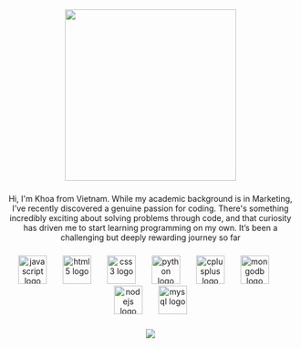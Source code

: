 <div align="center">
  <img height="300" src="https://cdn.discordapp.com/attachments/1376615528462024756/1378366530643034324/KhoaLogo.png?ex=683c575d&is=683b05dd&hm=ed61c5c548ff5d8668908aeab041868b474b37829a83490bf6195087179ad99a&"  />
</div>

###

<p align="center">Hi, I'm Khoa from Vietnam. While my academic background is in Marketing, I’ve recently discovered a genuine passion for coding. There's something incredibly exciting about solving problems through code, and that curiosity has driven me to start learning programming on my own. It’s been a challenging but deeply rewarding journey so far</p>

###

<div align="center">
  <img src="https://cdn.jsdelivr.net/gh/devicons/devicon/icons/javascript/javascript-original.svg" height="50" alt="javascript logo"  />
  <img width="20" />
  <img src="https://cdn.jsdelivr.net/gh/devicons/devicon/icons/html5/html5-original.svg" height="50" alt="html5 logo"  />
  <img width="20" />
  <img src="https://cdn.jsdelivr.net/gh/devicons/devicon/icons/css3/css3-original.svg" height="50" alt="css3 logo"  />
  <img width="20" />
  <img src="https://cdn.jsdelivr.net/gh/devicons/devicon/icons/python/python-original.svg" height="50" alt="python logo"  />
  <img width="20" />
  <img src="https://cdn.jsdelivr.net/gh/devicons/devicon/icons/cplusplus/cplusplus-original.svg" height="50" alt="cplusplus logo"  />
  <img width="20" />
  <img src="https://cdn.jsdelivr.net/gh/devicons/devicon/icons/mongodb/mongodb-original.svg" height="50" alt="mongodb logo"  />
  <img width="20" />
  <img src="https://cdn.jsdelivr.net/gh/devicons/devicon/icons/nodejs/nodejs-original.svg" height="50" alt="nodejs logo"  />
  <img width="20" />
  <img src="https://cdn.jsdelivr.net/gh/devicons/devicon/icons/mysql/mysql-original.svg" height="50" alt="mysql logo"  />
</div>

###

<div align="center">
  <img src="https://profile-counter.glitch.me/khoamitom/count.svg?"  />
</div>

###

